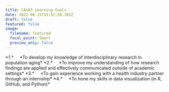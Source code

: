 ```yaml
---
title: CAnD3 Learning Goals
date: 2022-06-15T15:52:50.381Z
draft: false
featured: false
image:
  filename: featured
  focal_point: Smart
  preview_only: false
---
```

<!--\[if !supportLists]-->*1.*     <!--\[endif]-->*To develop my knowledge of interdisciplinary research in population aging*

<!--\[if !supportLists]-->*2.*     <!--\[endif]-->*To improve my understanding of how research findings are applied and effectively communicated outside of academic settings*

<!--\[if !supportLists]-->*3.*     <!--\[endif]-->*To gain experience working with a health industry partner through an internship*

<!--\[if !supportLists]-->*4.*     <!--\[endif]-->*To hone my skills in data visualization (in R, GitHub, and Python)*